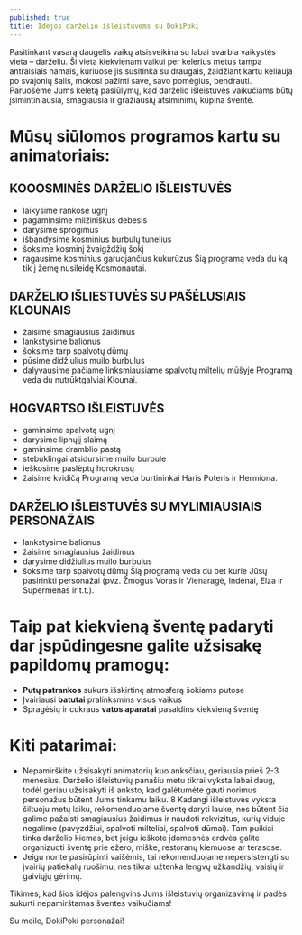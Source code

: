 ```yaml
---
published: true
title: Idėjos darželio išleistuvėms su DokiPoki
---
```

Pasitinkant vasarą daugelis vaikų atsisveikina su labai svarbia vaikystės vieta – darželiu. Ši vieta kiekvienam vaikui per kelerius metus tampa antraisiais namais, kuriuose jis susitinka su draugais, žaidžiant kartu keliauja po svajonių šalis, mokosi pažinti save, savo pomėgius, bendrauti. Paruošėme Jums keletą pasiūlymų, kad darželio išleistuvės vaikučiams būtų įsimintiniausia, smagiausia ir gražiausių atsiminimų kupina šventė.  
# Mūsų siūlomos programos kartu su animatoriais:
<!--more-->
## KOOOSMINĖS DARŽELIO IŠLEISTUVĖS
*	laikysime rankose ugnį 
*	pagaminsime milžiniškus debesis
*	darysime sprogimus
*	išbandysime kosminius burbulų tunelius 
*	šoksime kosminį žvaigždžių šokį
*	ragausime kosminius garuojančius kukurūzus
Šią programą veda du ką tik į žemę nusileidę Kosmonautai. 
## DARŽELIO IŠLIESTUVĖS SU PAŠĖLUSIAIS KLOUNAIS
*	žaisime smagiausius žaidimus
*	lankstysime balionus
*	šoksime tarp spalvotų dūmų
*	pūsime didžiulius muilo burbulus
*	dalyvausime pačiame linksmiausiame spalvotų miltelių mūšyje
Programą veda du nutrūktgalviai Klounai. 
## HOGVARTSO IŠLEISTUVĖS
*	gaminsime spalvotą ugnį
*	darysime lipnųjį slaimą
*	gaminsime dramblio pastą
*	stebuklingai atsidursime muilo burbule
*	ieškosime paslėptų horokrusų
*	žaisime kvidičą 
Programą veda burtininkai Haris Poteris ir Hermiona. 
## DARŽELIO IŠLEISTUVĖS SU MYLIMIAUSIAIS PERSONAŽAIS
*	lankstysime balionus
*	žaisime smagiausius žaidimus
*	darysime didžiulius muilo burbulus
*	šoksime tarp spalvotų dūmų
Šią programą veda du bet kurie Jūsų pasirinkti personažai (pvz. Žmogus Voras ir Vienaragė, Indėnai, Elza ir Supermenas ir t.t.).   


# Taip pat kiekvieną šventę padaryti dar įspūdingesne galite užsisakę papildomų pramogų:
*	__Putų patrankos__ sukurs išskirtinę atmosferą šokiams putose
*	Įvairiausi __batutai__ pralinksmins visus vaikus
*	Spragėsių ir cukraus __vatos aparatai__ pasaldins kiekvieną šventę
# Kiti patarimai:
*	Nepamirškite užsisakyti animatorių kuo anksčiau, geriausia prieš 2-3 mėnesius. Darželio išleistuvių panašiu metu tikrai vyksta labai daug, todėl geriau užsisakyti iš anksto, kad galėtumėte gauti norimus personažus būtent Jums tinkamu laiku. 
8	Kadangi išleistuvės vyksta šiltuoju metų laiku, rekomenduojame šventę daryti lauke, nes būtent čia galime pažaisti smagiausius žaidimus ir naudoti rekvizitus, kurių viduje negalime (pavyzdžiui, spalvoti milteliai, spalvoti dūmai). Tam puikiai tinka darželio kiemas, bet jeigu ieškote įdomesnės erdvės galite organizuoti šventę prie ežero, miške, restoranų kiemuose ar terasose. 
*	Jeigu norite pasirūpinti vaišėmis, tai rekomenduojame nepersistengti su įvairių patiekalų ruošimu, nes tikrai užtenka lengvų užkandžių, vaisių ir gaiviųjų gėrimų.  


Tikimės, kad šios idėjos palengvins Jums išleistuvių organizavimą ir padės sukurti nepamirštamas šventes vaikučiams!  

Su meile, DokiPoki personažai!